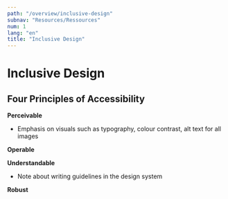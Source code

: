 ```yaml
---
path: "/overview/inclusive-design"
subnav: "Resources/Ressources"
num: 1
lang: "en"
title: "Inclusive Design"
---
```


# Inclusive Design

## Four Principles of Accessibility

**Perceivable**

* Emphasis on visuals such as typography, colour contrast, alt text for all images

**Operable**

**Understandable**

* Note about writing guidelines in the design system

**Robust**
